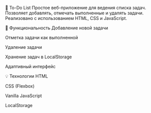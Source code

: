 📝 To-Do List
Простое веб-приложение для ведения списка задач. Позволяет добавлять, отмечать выполненные и удалять задачи. Реализовано с использованием HTML, CSS и JavaScript.

🔧 Функциональность
Добавление новой задачи

Отметка задачи как выполненной

Удаление задачи

Хранение задач в LocalStorage

Адаптивный интерфейс

💡 Технологии
HTML

CSS (Flexbox)

Vanilla JavaScript

LocalStorage

